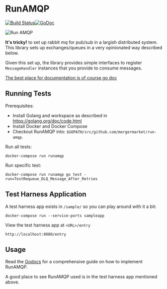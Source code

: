 # RunAMQP

[![Build Status](https://travis-ci.org/mergermarket/run-amqp.svg?branch=master)](https://travis-ci.org/mergermarket/run-amqp)[![GoDoc](https://godoc.org/github.com/mergermarket/run-amqp?status.svg)](https://godoc.org/github.com/mergermarket/run-amqp)

![Run AMQP](http://i.imgur.com/ZOyxDrr.png)

**It's tricky!** to set up rabbit mq for pub/sub in a largish distributed system. This library sets up exchanges/queues in a very opinionated way described below.

Given this set up, the library provides simple interfaces to register `MessageHandler` instances that you provide to consume messages.

[The best place for documentation is of course go doc](https://godoc.org/github.com/mergermarket/run-amqp)

## Running Tests

Prerequisites:
- Install Golang and workspace as described in https://golang.org/doc/code.html
- Install Docker and Docker Compose
- Checkout RunAMQP into: `$GOPATH/src/github.com/mergermarket/run-amqp`.

Run all tests:

    docker-compose run runamqp

Run specific test:

    docker-compose run runamqp go test -run=TestRequeue_DLQ_Message_After_Retries

## Test Harness Application

A test harness app exists in `/sample/` so you can play around with it a bit:

    docker-compose run --service-ports sampleapp

View the test harness app at `<URL>/entry`

    http://localhost:8080/entry

## Usage

Read the [Godocs](https://godoc.org/github.com/mergermarket/run-amqp) for a comprehensive guide on how to implement RunAMQP.

A good place to see RunAMQP used is in the test harness app mentioned above.

